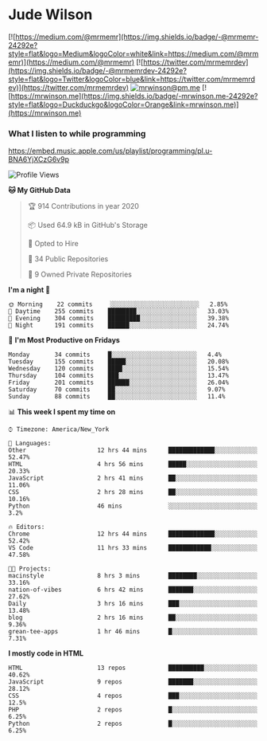 # Jude Wilson
[![https://medium.com/@mrmemr](https://img.shields.io/badge/-@mrmemr-24292e?style=flat&logo=Medium&logoColor=white&link=https://medium.com/@mrmemr)](https://medium.com/@mrmemr)
[![https://twitter.com/mrmemrdev](https://img.shields.io/badge/-@mrmemrdev-24292e?style=flat&logo=Twitter&logoColor=blue&link=https://twitter.com/mrmemrdev)](https://twitter.com/mrmemrdev)
[![mrwinson@pm.me](https://img.shields.io/badge/-mrwinson@pm.me-24292e?style=flat&logo=ProtonMail&logoColor=Grey&link=mailto:mrwinson@pm.me)](mailto:mrwinson@pm.me)
[![https://mrwinson.me](https://img.shields.io/badge/-mrwinson.me-24292e?style=flat&logo=Duckduckgo&logoColor=Orange&link=mrwinson.me)](https://mrwinson.me) 

### What I listen to while programming
https://embed.music.apple.com/us/playlist/programming/pl.u-BNA6YjXCzG6v9p

<!--START_SECTION:waka-->
![Profile Views](http://img.shields.io/badge/Profile%20Views-18-blue)

**🐱 My GitHub Data** 

> 🏆 914 Contributions in year 2020
 > 
> 📦 Used 64.9 kB in GitHub's Storage 
 > 
> 💼 Opted to Hire
 > 
> 📜 34 Public Repositories 
 > 
> 🔑 9 Owned Private Repositories 

**I'm a night 🦉** 

```text
🌞 Morning    22 commits     ░░░░░░░░░░░░░░░░░░░░░░░░░   2.85% 
🌆 Daytime    255 commits    ████████░░░░░░░░░░░░░░░░░   33.03% 
🌃 Evening    304 commits    █████████░░░░░░░░░░░░░░░░   39.38% 
🌙 Night      191 commits    ██████░░░░░░░░░░░░░░░░░░░   24.74%

```
📅 **I'm Most Productive on Fridays** 

```text
Monday       34 commits     █░░░░░░░░░░░░░░░░░░░░░░░░   4.4% 
Tuesday      155 commits    █████░░░░░░░░░░░░░░░░░░░░   20.08% 
Wednesday    120 commits    ████░░░░░░░░░░░░░░░░░░░░░   15.54% 
Thursday     104 commits    ███░░░░░░░░░░░░░░░░░░░░░░   13.47% 
Friday       201 commits    ██████░░░░░░░░░░░░░░░░░░░   26.04% 
Saturday     70 commits     ██░░░░░░░░░░░░░░░░░░░░░░░   9.07% 
Sunday       88 commits     ██░░░░░░░░░░░░░░░░░░░░░░░   11.4%

```


📊 **This week I spent my time on** 

```text
⌚︎ Timezone: America/New_York

💬 Languages: 
Other                    12 hrs 44 mins      █████████████░░░░░░░░░░░░   52.47% 
HTML                     4 hrs 56 mins       █████░░░░░░░░░░░░░░░░░░░░   20.33% 
JavaScript               2 hrs 41 mins       ██░░░░░░░░░░░░░░░░░░░░░░░   11.06% 
CSS                      2 hrs 28 mins       ██░░░░░░░░░░░░░░░░░░░░░░░   10.16% 
Python                   46 mins             ░░░░░░░░░░░░░░░░░░░░░░░░░   3.2%

🔥 Editors: 
Chrome                   12 hrs 44 mins      █████████████░░░░░░░░░░░░   52.42% 
VS Code                  11 hrs 33 mins      ████████████░░░░░░░░░░░░░   47.58%

🐱‍💻 Projects: 
macinstyle               8 hrs 3 mins        ████████░░░░░░░░░░░░░░░░░   33.16% 
nation-of-vibes          6 hrs 42 mins       ███████░░░░░░░░░░░░░░░░░░   27.62% 
Daily                    3 hrs 16 mins       ███░░░░░░░░░░░░░░░░░░░░░░   13.48% 
blog                     2 hrs 16 mins       ██░░░░░░░░░░░░░░░░░░░░░░░   9.36% 
grean-tee-apps           1 hr 46 mins        █░░░░░░░░░░░░░░░░░░░░░░░░   7.31%

```

**I mostly code in HTML** 

```text
HTML                     13 repos            ██████████░░░░░░░░░░░░░░░   40.62% 
JavaScript               9 repos             ███████░░░░░░░░░░░░░░░░░░   28.12% 
CSS                      4 repos             ███░░░░░░░░░░░░░░░░░░░░░░   12.5% 
PHP                      2 repos             █░░░░░░░░░░░░░░░░░░░░░░░░   6.25% 
Python                   2 repos             █░░░░░░░░░░░░░░░░░░░░░░░░   6.25%

```



<!--END_SECTION:waka-->
